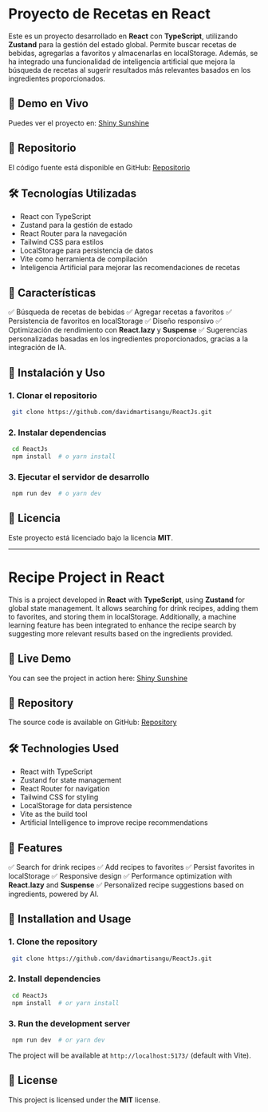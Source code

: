 # Proyecto de Recetas en React

Este es un proyecto desarrollado en **React** con **TypeScript**, utilizando **Zustand** para la gestión del estado global. Permite buscar recetas de bebidas, agregarlas a favoritos y almacenarlas en localStorage. Además, se ha integrado una funcionalidad de inteligencia artificial que mejora la búsqueda de recetas al sugerir resultados más relevantes basados en los ingredientes proporcionados.

## 🚀 Demo en Vivo

Puedes ver el proyecto en: [Shiny Sunshine](https://unrivaled-kleicha-d02594.netlify.app/)

## 📂 Repositorio

El código fuente está disponible en GitHub: [Repositorio](https://github.com/davidmartisangu/ReactJs.git)

## 🛠️ Tecnologías Utilizadas

- React con TypeScript
- Zustand para la gestión de estado
- React Router para la navegación
- Tailwind CSS para estilos
- LocalStorage para persistencia de datos
- Vite como herramienta de compilación
- Inteligencia Artificial para mejorar las recomendaciones de recetas

## 📌 Características

✅ Búsqueda de recetas de bebidas
✅ Agregar recetas a favoritos
✅ Persistencia de favoritos en localStorage
✅ Diseño responsivo
✅ Optimización de rendimiento con **React.lazy** y **Suspense**
✅ Sugerencias personalizadas basadas en los ingredientes proporcionados, gracias a la integración de IA.

## 🚀 Instalación y Uso

### 1. Clonar el repositorio

```bash
 git clone https://github.com/davidmartisangu/ReactJs.git
```

### 2. Instalar dependencias

```bash
 cd ReactJs
 npm install  # o yarn install
```

### 3. Ejecutar el servidor de desarrollo

```bash
 npm run dev  # o yarn dev
```

## 📜 Licencia

Este proyecto está licenciado bajo la licencia **MIT**.

---

# Recipe Project in React

This is a project developed in **React** with **TypeScript**, using **Zustand** for global state management. It allows searching for drink recipes, adding them to favorites, and storing them in localStorage. Additionally, a machine learning feature has been integrated to enhance the recipe search by suggesting more relevant results based on the ingredients provided.

## 🚀 Live Demo

You can see the project in action here: [Shiny Sunshine](https://unrivaled-kleicha-d02594.netlify.app/)

## 📂 Repository

The source code is available on GitHub: [Repository](https://github.com/davidmartisangu/ReactJs.git)

## 🛠️ Technologies Used

- React with TypeScript
- Zustand for state management
- React Router for navigation
- Tailwind CSS for styling
- LocalStorage for data persistence
- Vite as the build tool
- Artificial Intelligence to improve recipe recommendations

## 📌 Features

✅ Search for drink recipes
✅ Add recipes to favorites
✅ Persist favorites in localStorage
✅ Responsive design
✅ Performance optimization with **React.lazy** and **Suspense**
✅ Personalized recipe suggestions based on ingredients, powered by AI.

## 🚀 Installation and Usage

### 1. Clone the repository

```bash
 git clone https://github.com/davidmartisangu/ReactJs.git
```

### 2. Install dependencies

```bash
 cd ReactJs
 npm install  # or yarn install
```

### 3. Run the development server

```bash
 npm run dev  # or yarn dev
```

The project will be available at `http://localhost:5173/` (default with Vite).

## 📜 License

This project is licensed under the **MIT** license.

